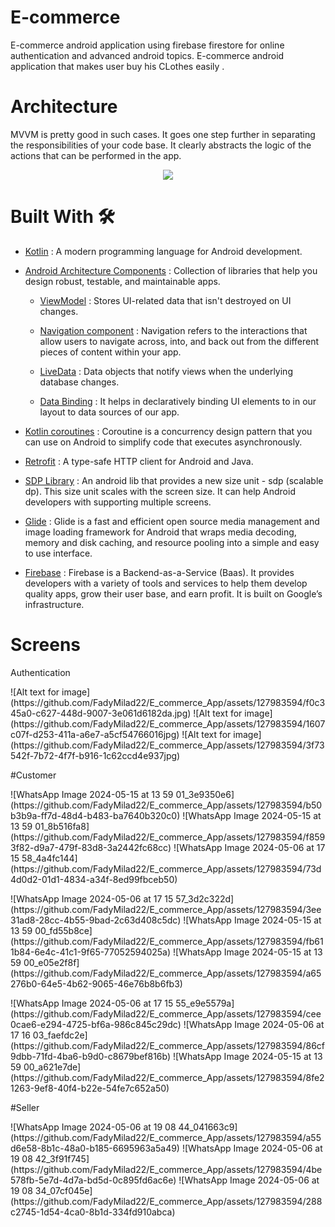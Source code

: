 # E-commerce
E-commerce android application using firebase firestore for online authentication and advanced android topics. E-commerce android application that makes user buy his CLothes easily .

# Architecture 
MVVM is pretty good in such cases. It goes one step further in separating the responsibilities of your code base. It clearly abstracts the logic of the actions that can be performed in the app.
<br>
<center>
    <img src ="https://miro.medium.com/max/700/1*MXv4R6lpYZPVWFoUeaXbjg.png" >
</center>

# Built With 🛠

* [Kotlin](https://kotlinlang.org/) : A modern programming language for Android development. <br>
* [Android Architecture Components](https://developer.android.com/topic/architecture) :  Collection of libraries that help you design robust, testable, and maintainable apps.
  - [ViewModel](https://developer.android.com/topic/libraries/architecture/viewmodel) : Stores UI-related data that isn't destroyed on UI changes.<br>
  - [Navigation component](https://developer.android.com/guide/navigation) : Navigation refers to the interactions that allow users to navigate across, into, and back out from the different pieces of content within your app. <br>
  
  - [LiveData](https://developer.android.com/topic/libraries/architecture/livedata) : Data objects that notify views when the underlying database changes.<br>
  - [Data Binding](https://developer.android.com/topic/libraries/architecture/livedata) : It helps in declaratively binding UI elements to in our layout to data sources of our app.<br>

* [Kotlin coroutines](https://developer.android.com/kotlin/coroutines) : Coroutine is a concurrency design pattern that you can use on Android to simplify code that executes asynchronously. <br>
* [Retrofit](https://square.github.io/retrofit/) : A type-safe HTTP client for Android and Java. <br>
* [SDP Library](https://github.com/intuit/sdp) : An android lib that provides a new size unit - sdp (scalable dp). This size unit scales with the screen size. It can help Android developers with supporting multiple screens. <br>
* [Glide](https://github.com/bumptech/glide) : Glide is a fast and efficient open source media management and image loading framework for Android that wraps media decoding, memory and disk caching, and resource pooling into a simple and easy to use interface. <br>

* [Firebase](https://firebase.google.com/) : Firebase is a Backend-as-a-Service (Baas). It provides developers with a variety of tools and services to help them develop quality apps, grow their user base, and earn profit. It is built on Google’s infrastructure. <br>

# Screens
Authentication
<p float="left">
![Alt text for image](https://github.com/FadyMilad22/E_commerce_App/assets/127983594/f0c345a0-c627-448d-9007-3e061d6182da.jpg)
![Alt text for image](https://github.com/FadyMilad22/E_commerce_App/assets/127983594/1607c07f-d253-411a-a6e7-a5cf54766016jpg)
![Alt text for image](https://github.com/FadyMilad22/E_commerce_App/assets/127983594/3f73542f-7b72-4f7f-b916-1c62ccd4e937jpg)
</p>
#Customer
<p float="left">
![WhatsApp Image 2024-05-15 at 13 59 01_3e9350e6](https://github.com/FadyMilad22/E_commerce_App/assets/127983594/b50b3b9a-ff7d-48d4-b483-ba7640b320c0)
![WhatsApp Image 2024-05-15 at 13 59 01_8b516fa8](https://github.com/FadyMilad22/E_commerce_App/assets/127983594/f8593f82-d9a7-479f-83d8-3a2442fc68cc)
![WhatsApp Image 2024-05-06 at 17 15 58_4a4fc144](https://github.com/FadyMilad22/E_commerce_App/assets/127983594/73d4d0d2-01d1-4834-a34f-8ed99fbceb50)
</p>
<p float="left">
![WhatsApp Image 2024-05-06 at 17 15 57_3d2c322d](https://github.com/FadyMilad22/E_commerce_App/assets/127983594/3ee31ad8-28cc-4b55-9bad-2c63d408c5dc)
![WhatsApp Image 2024-05-15 at 13 59 00_fd55b8ce](https://github.com/FadyMilad22/E_commerce_App/assets/127983594/fb611b84-6e4c-41c1-9f65-77052594025a)
![WhatsApp Image 2024-05-15 at 13 59 00_e05e2f8f](https://github.com/FadyMilad22/E_commerce_App/assets/127983594/a65276b0-64e5-4b62-9065-46e76b8b6fb3)
</p>
<p float="left">
![WhatsApp Image 2024-05-06 at 17 15 55_e9e5579a](https://github.com/FadyMilad22/E_commerce_App/assets/127983594/cee0cae6-e294-4725-bf6a-986c845c29dc)
![WhatsApp Image 2024-05-06 at 17 16 03_faefdc2e](https://github.com/FadyMilad22/E_commerce_App/assets/127983594/86cf9dbb-71fd-4ba6-b9d0-c8679bef816b)
![WhatsApp Image 2024-05-15 at 13 59 00_a621e7de](https://github.com/FadyMilad22/E_commerce_App/assets/127983594/8fe21263-9ef8-40f4-b22e-54fe7c652a50)

</p>
#Seller
<p float="left">
![WhatsApp Image 2024-05-06 at 19 08 44_041663c9](https://github.com/FadyMilad22/E_commerce_App/assets/127983594/a55d6e58-8b1c-48a0-b185-6695963a5a49)
![WhatsApp Image 2024-05-06 at 19 08 42_3f91f745](https://github.com/FadyMilad22/E_commerce_App/assets/127983594/4be578fb-5e7d-4d7a-bd5d-0c895fd6ac6e)
![WhatsApp Image 2024-05-06 at 19 08 34_07cf045e](https://github.com/FadyMilad22/E_commerce_App/assets/127983594/288c2745-1d54-4ca0-8b1d-334fd910abca)
</p>




